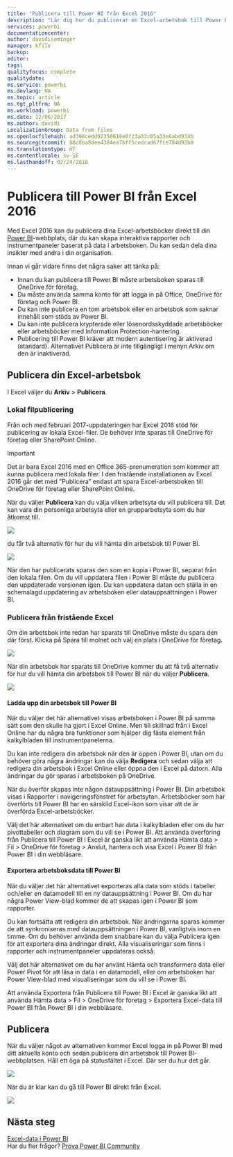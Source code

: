 ```yaml
---
title: "Publicera till Power BI från Excel 2016"
description: "Lär dig hur du publicerar en Excel-arbetsbok till Power BI-webbplatsen."
services: powerbi
documentationcenter: 
author: davidiseminger
manager: kfile
backup: 
editor: 
tags: 
qualityfocus: complete
qualitydate: 
ms.service: powerbi
ms.devlang: NA
ms.topic: article
ms.tgt_pltfrm: NA
ms.workload: powerbi
ms.date: 12/06/2017
ms.author: davidi
LocalizationGroup: Data from files
ms.openlocfilehash: ad398cedd92350618e0f23a33c85a33e6abd934b
ms.sourcegitcommit: 88c8ba8dee4384ea7bff5cedcad67fce784d92b0
ms.translationtype: HT
ms.contentlocale: sv-SE
ms.lasthandoff: 02/24/2018
---
```

# <a name="publish-to-power-bi-from-excel-2016"></a>Publicera till Power BI från Excel 2016
Med Excel 2016 kan du publicera dina Excel-arbetsböcker direkt till din [Power BI](https://powerbi.microsoft.com)-webbplats, där du kan skapa interaktiva rapporter och instrumentpaneler baserat på data i arbetsboken. Du kan sedan dela dina insikter med andra i din organisation.

Innan vi går vidare finns det några saker att tänka på:

* Innan du kan publicera till Power BI måste arbetsboken sparas till OneDrive för företag.
* Du måste använda samma konto för att logga in på Office, OneDrive för företag och Power BI.
* Du kan inte publicera en tom arbetsbok eller en arbetsbok som saknar innehåll som stöds av Power BI.
* Du kan inte publicera krypterade eller lösenordsskyddade arbetsböcker eller arbetsböcker med Information Protection-hantering.
* Publicering till Power BI kräver att modern autentisering är aktiverad (standard). Alternativet Publicera är inte tillgängligt i menyn Arkiv om den är inaktiverad.

## <a name="to-publish-your-excel-workbook"></a>Publicera din Excel-arbetsbok
I Excel väljer du **Arkiv** > **Publicera**.

### <a name="local-file-publishing"></a>Lokal filpublicering
Från och med februari 2017-uppdateringen har Excel 2016 stöd för publicering av lokala Excel-filer. De behöver inte sparas till OneDrive för företag eller SharePoint Online.

> [!IMPORTANT]
> Det är bara Excel 2016 med en Office 365-prenumeration som kommer att kunna publicera med lokala filer. I den fristående installationen av Excel 2016 går det med ”Publicera” endast att spara Excel-arbetsboken till OneDrive för företag eller SharePoint Online.
> 
> 

När du väljer **Publicera** kan du välja vilken arbetsyta du vill publicera till. Det kan vara din personliga arbetsyta eller en grupparbetsyta som du har åtkomst till.

![](media/service-publish-from-excel/pbi_choose_workspace.png)

du får två alternativ för hur du vill hämta din arbetsbok till Power BI.

![](media/service-publish-from-excel/pbi_uploadexport3.png)

När den har publicerats sparas den som en kopia i Power BI, separat från den lokala filen. Om du vill uppdatera filen i Power BI måste du publicera den uppdaterade versionen igen. Du kan uppdatera datan och ställa in en schemalagd uppdatering av arbetsboken eller datauppsättningen i Power BI.

### <a name="publishing-from-excel-standalone"></a>Publicera från fristående Excel
Om din arbetsbok inte redan har sparats till OneDrive måste du spara den där först. Klicka på Spara till molnet och välj en plats i OneDrive för företag.

![](media/service-publish-from-excel/pbi_savetoonedrive2.png)

När din arbetsbok har sparats till OneDrive kommer du att få två alternativ för hur du vill hämta din arbetsbok till Power BI när du väljer **Publicera**.

![](media/service-publish-from-excel/pbi_uploadexport2.png)

#### <a name="upload-your-workbook-to-power-bi"></a>Ladda upp din arbetsbok till Power BI
När du väljer det här alternativet visas arbetsboken i Power BI på samma sätt som den skulle ha gjort i Excel Online. Men till skillnad från i Excel Online har du några bra funktioner som hjälper dig fästa element från kalkylbladen till instrumentpanelerna.

Du kan inte redigera din arbetsbok när den är öppen i Power BI, utan om du behöver göra några ändringar kan du välja **Redigera** och sedan välja att redigera din arbetsbok i Excel Online eller öppna den i Excel på datorn. Alla ändringar du gör sparas i arbetsboken på OneDrive.

När du överför skapas inte någon datauppsättning i Power BI. Din arbetsbok visas i Rapporter i navigeringsfönstret för arbetsytan. Arbetsböcker som har överförts till Power BI har en särskild Excel-ikon som visar att de är överförda Excel-arbetsböcker.

Välj det här alternativet om du enbart har data i kalkylbladen eller om du har pivottabeller och diagram som du vill se i Power BI.
Att använda överföring från Publicera till Power BI i Excel är ganska likt att använda Hämta data > Fil > OneDrive för företag > Anslut, hantera och visa Excel i Power BI från Power BI i din webbläsare.

#### <a name="export-workbook-data-to-power-bi"></a>Exportera arbetsboksdata till Power BI
När du väljer det här alternativet exporteras alla data som stöds i tabeller och/eller en datamodell till en ny datauppsättning i Power BI. Om du har några Power View-blad kommer de att skapas igen i Power BI som rapporter.

Du kan fortsätta att redigera din arbetsbok. När ändringarna sparas kommer de att synkroniseras med datauppsättningen i Power BI, vanligtvis inom en timme. Om du behöver använda dem snabbare kan du välja Publicera igen för att exportera dina ändringar direkt. Alla visualiseringar som finns i rapporter och instrumentpaneler uppdateras också.

Välj det här alternativet om du har använt Hämta och transformera data eller Power Pivot för att läsa in data i en datamodell, eller om arbetsboken har Power View-blad med visualiseringar som du vill se i Power BI.

Att använda Exportera från Publicera till Power BI i Excel är ganska likt att använda Hämta data > Fil > OneDrive för företag > Exportera Excel-data till Power BI från Power BI i din webbläsare.

## <a name="publishing"></a>Publicera
När du väljer något av alternativen kommer Excel logga in på Power BI med ditt aktuella konto och sedan publicera din arbetsbok till Power BI-webbplatsen. Håll ett öga på statusfältet i Excel. Där ser du hur det går.

![](media/service-publish-from-excel/pbi_publishingstatus.png)

När du är klar kan du gå till Power BI direkt från Excel.

![](media/service-publish-from-excel/pbi_gotopbi.png)

## <a name="next-steps"></a>Nästa steg
[Excel-data i Power BI](service-excel-workbook-files.md)  
Har du fler frågor? [Prova Power BI Community](http://community.powerbi.com/)

